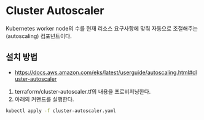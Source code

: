 # Cluster Autoscaler

Kubernetes worker node의 수를 현재 리소스 요구사항에 맞춰 자동으로 조절해주는(autoscaling) 컴포넌트이다.

## 설치 방법
- https://docs.aws.amazon.com/eks/latest/userguide/autoscaling.html#cluster-autoscaler
1. terraform/cluster-autoscaler.tf의 내용을 프로비저닝한다.
2. 아래의 커맨드를 실행한다.
```bash
kubectl apply -f cluster-autoscaler.yaml
```
